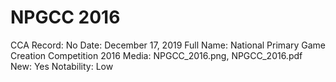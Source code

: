 # NPGCC 2016

CCA Record: No
Date: December 17, 2019
Full Name: National Primary Game Creation Competition 2016
Media: NPGCC_2016.png, NPGCC_2016.pdf
New: Yes
Notability: Low